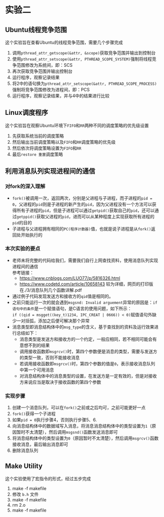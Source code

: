# 实验二

## Ubuntu线程竞争范围

这个实验旨在查看Ubuntu的线程竞争范围，需要几个步骤完成

1. 调用`pthread_attr_getscope(&attr, &scope)`获取竞争范围并输出到控制台
2. 使用`pthread_attr_setscope(&attr, PTHREAD_SCOPE_SYSTEM)`强制将线程竞争范围修改为系统间，即：SCS
3. 再次获取竞争范围并输出控制台
4. 运行程序，观察记录结果
5. 将2中的语句换为`pthread_attr_setscope(&attr, PTHREAD_SCOPE_PROCESS)`强制将竞争范围修改为进程间，即：PCS
6. 运行程序，观察记录结果，并与4中的结果进行比较

## Linux调度程序

这个实验旨在观察Ubuntu环境下`FIFO`和`RR`两种不同的调度策略的优先级设置

1. 先获取系统当前的调度策略
2. 然后输出当前调度策略以及`FIFO`和`RR`调度策略的优先级
3. 然后依次将调度策略设置为`FIFO`和`RR`
4. 最后`restore 重置`调度策略

## 利用消息队列实现进程间的通信

### 对fork的深入理解

- `fork()`被调用一次，返回两次，分别是父进程与子进程，而子进程的`pid = 0`，父进程的`pid`则是子进程的新产生的`pid`，因为父进程没有一个方法可以获得所有子进程的`pid`，但是子进程可以通过`getpid()`获取自己的`pid`，还可以通过`getppid()`获取父进程的`pid`，进而可以从某种程度上实现获取所有进程的`pid`的目的
- 子进程与父进程拥有相同的`PC(程序计数器)`值，也就是说子进程是从`fork()`返回处开始执行的

### 本次实验的要点

- 老师未将完整的代码给我们，需要我们自行上网查找资料，使用消息队列实现进程间的通信  
参考链接：
    - https://www.cnblogs.com/LUO77/p/5816326.html
    - https://www.codetd.com/article/10658143 较为详细，网页的打印版在./3/消息队列几个函数详解.pdf
- 通过例子代码发现发送方和接收方的`qid`值是相同的。  
- 之前只能运行一次的就会遇到`msgsnd: Invalid arguement`异常的原因是：`if语句中的条件`是一个赋值语句，是C语言的使用问题，如下所示：  
`if ((qid = msgget((key_t)1234, IPC_CREAT | 0666)) < 0)`赋值语句外缺少一对括弧，添加之后便可解决那个异常
- 消息类型即消息结构体中的`msg_type`的含义，基于查找到的资料及运行效果进行总结如下：
    - 消息类型是发送方和接收方的一个约定，一般应相同，若不相同可能会有意想不到的结果
    - 调用接收函数即`msgrcv()`时，第四个参数便是消息的类型，需要与发送方的类型一致，否则不能接收消息
    - 若调用接收函数即`msgrcv()`时，第四个参数的值是`0`，表示接收消息队列中第一个可用消息
    - 对消息结构体中的消息类型的设置，在发送方是一定有效的，但是对接收方来说应当是取决于接收函数的第四个参数

### 实现步骤

1. 创建一个消息队列，可以在`fork()`之前或之后均可，之前可能更好一点
2. `fork()`获得一个子进程
3. 如果`pid = 0`执行步骤4，否则执行步骤5、6.
4. 向消息结构体中的数据域写入消息，将消息消息结构体中的类型设置为`1`（原因暂时不太清楚），然后调用`msgsnd()`函数发送消息即可
5. 将消息结构体中的类型设置为`0`（原因暂时不太清楚），然后调用`msgrcv()`函数接收消息，最后输出消息即可
6. 删除消息队列

## Make Utility

这个实验使用了宏指令的形式，经过五步完成

1. make -f makefile
2. 修改 `b.h` 文件
3. make -f makefile
4. rm 2.o
5. make -f makefile
